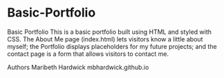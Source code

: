 # Basic-Portfolio


Basic Portfolio
This is a basic portfolio built using HTML and styled with CSS. The About Me page (index.html) lets visitors know a little about myself; the Portfolio displays placeholders for my future projects; and the contact page is a form that allows visitors to contact me.

Authors
Maribeth Hardwick  mbhardwick.github.io

